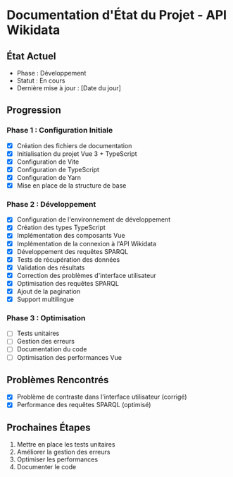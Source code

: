 # Documentation d'État du Projet - API Wikidata

## État Actuel
- Phase : Développement
- Statut : En cours
- Dernière mise à jour : [Date du jour]

## Progression
### Phase 1 : Configuration Initiale
- [x] Création des fichiers de documentation
- [x] Initialisation du projet Vue 3 + TypeScript
- [x] Configuration de Vite
- [x] Configuration de TypeScript
- [x] Configuration de Yarn
- [x] Mise en place de la structure de base

### Phase 2 : Développement
- [x] Configuration de l'environnement de développement
- [x] Création des types TypeScript
- [x] Implémentation des composants Vue
- [x] Implémentation de la connexion à l'API Wikidata
- [x] Développement des requêtes SPARQL
- [x] Tests de récupération des données
- [x] Validation des résultats
- [x] Correction des problèmes d'interface utilisateur
- [x] Optimisation des requêtes SPARQL
- [x] Ajout de la pagination
- [x] Support multilingue

### Phase 3 : Optimisation
- [ ] Tests unitaires
- [ ] Gestion des erreurs
- [ ] Documentation du code
- [ ] Optimisation des performances Vue

## Problèmes Rencontrés
- [x] Problème de contraste dans l'interface utilisateur (corrigé)
- [x] Performance des requêtes SPARQL (optimisé)

## Prochaines Étapes
1. Mettre en place les tests unitaires
2. Améliorer la gestion des erreurs
3. Optimiser les performances
4. Documenter le code 